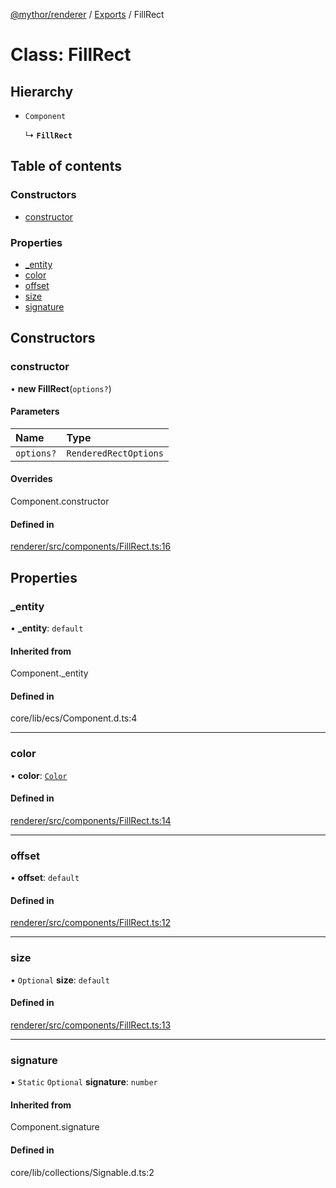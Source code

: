 [@mythor/renderer](../README.md) / [Exports](../modules.md) / FillRect

# Class: FillRect

## Hierarchy

- `Component`

  ↳ **`FillRect`**

## Table of contents

### Constructors

- [constructor](FillRect.md#constructor)

### Properties

- [\_entity](FillRect.md#_entity)
- [color](FillRect.md#color)
- [offset](FillRect.md#offset)
- [size](FillRect.md#size)
- [signature](FillRect.md#signature)

## Constructors

### constructor

• **new FillRect**(`options?`)

#### Parameters

| Name | Type |
| :------ | :------ |
| `options?` | `RenderedRectOptions` |

#### Overrides

Component.constructor

#### Defined in

[renderer/src/components/FillRect.ts:16](https://github.com/desaintvincent/mythor/blob/b67d207/packages/renderer/src/components/FillRect.ts#L16)

## Properties

### \_entity

• **\_entity**: `default`

#### Inherited from

Component.\_entity

#### Defined in

core/lib/ecs/Component.d.ts:4

___

### color

• **color**: [`Color`](../modules.md#color)

#### Defined in

[renderer/src/components/FillRect.ts:14](https://github.com/desaintvincent/mythor/blob/b67d207/packages/renderer/src/components/FillRect.ts#L14)

___

### offset

• **offset**: `default`

#### Defined in

[renderer/src/components/FillRect.ts:12](https://github.com/desaintvincent/mythor/blob/b67d207/packages/renderer/src/components/FillRect.ts#L12)

___

### size

• `Optional` **size**: `default`

#### Defined in

[renderer/src/components/FillRect.ts:13](https://github.com/desaintvincent/mythor/blob/b67d207/packages/renderer/src/components/FillRect.ts#L13)

___

### signature

▪ `Static` `Optional` **signature**: `number`

#### Inherited from

Component.signature

#### Defined in

core/lib/collections/Signable.d.ts:2
